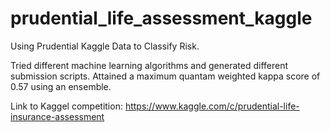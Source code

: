 # prudential_life_assessment_kaggle
Using Prudential Kaggle Data to Classify Risk.

Tried different machine learning algorithms and generated different submission scripts.
Attained a maximum quantam weighted kappa score of 0.57 using an ensemble.

Link to Kaggel competition: https://www.kaggle.com/c/prudential-life-insurance-assessment
